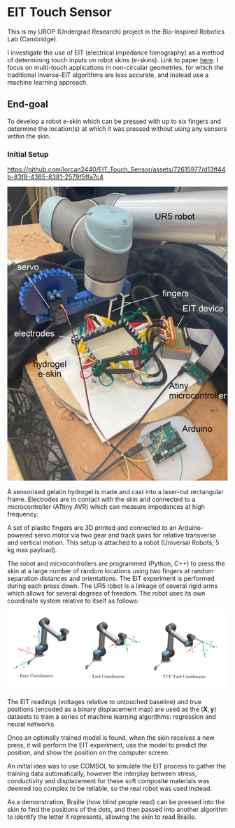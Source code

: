 # EIT Touch Sensor

This is my UROP (Undergrad Research) project in the Bio-Inspired Robotics Lab (Cambridge).

I investigate the use of EIT (electrical impedance tomography) as a method of determining touch inputs on robot skins (e-skins). Link to paper [here](https://www.overleaf.com/project/64b908872e5cbb32dc75dfa5). I focus on multi-touch applications in non-circular geometries, for which the traditional inverse-EIT algorithms are less accurate, and instead use a machine learning approach.

## End-goal

To develop a robot e-skin which can be pressed with up to six fingers and determine the location(s) at which it was pressed without using any sensors within the skin.

### Initial Setup

https://github.com/lorcan2440/EIT_Touch_Sensor/assets/72615977/d13ff44b-83f8-4365-8381-2579f5ffa7c4

![Setup](media/first_setup_labelled.jpg)

A sensorised gelatin hydrogel is made and cast into a laser-cut rectangular frame. Electrodes are in contact with the skin and connected to a microcontroller (ATtiny AVR) which can measure impedances at high frequency.

A set of plastic fingers are 3D printed and connected to an Arduino-powered servo motor via two gear and track pairs for relative transverse and vertical motion. This setup is attached to a robot (Universal Robots, 5 kg max payload).

The robot and microcontrollers are programmed (Python, C++) to press the skin at a large number of random locations using two fingers at random separation distances and orientations. The EIT experiment is performed during each press down. The UR5 robot is a linkage of several rigid arms which allows for several degrees of freedom. The robot uses its own coordinate system relative to itself as follows:

![Robot coordinates](media/robot_coords.png)

The EIT readings (voltages relative to untouched baseline) and true positions (encoded as a binary displacement map) are used as the $(\mathbf{X}, \mathbf{y})$ datasets to train a series of machine learning algorithms: regression and neural networks.

Once an optimally trained model is found, when the skin receives a new press, it will perform the EIT experiment, use the model to predict the position, and show the position on the computer screen.

An initial idea was to use COMSOL to simulate the EIT process to gather the training data automatically, however the interplay between stress, conductivity and displacement for these soft composite materials was deemed too complex to be reliable, so the real robot was used instead.

As a demonstration, Braille (how blind people read) can be pressed into the skin to find the positions of the dots, and then passed into another algorithm to identify the letter it represents, allowing the skin to read Braille.
